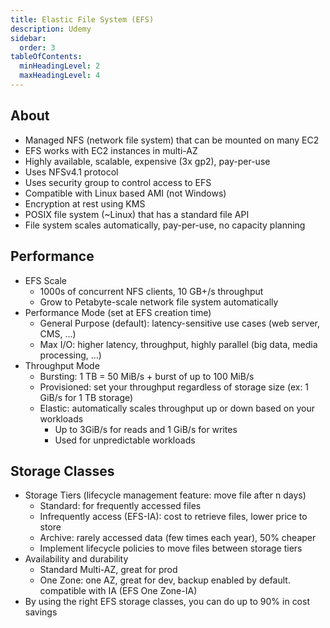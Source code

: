 ```yaml
---
title: Elastic File System (EFS)
description: Udemy
sidebar:
  order: 3
tableOfContents:
  minHeadingLevel: 2
  maxHeadingLevel: 4
---
```


## About

- Managed NFS (network file system) that can be mounted on many EC2
- EFS works with EC2 instances in multi-AZ
- Highly available, scalable, expensive (3x gp2), pay-per-use
- Uses NFSv4.1 protocol
- Uses security group to control access to EFS
- Compatible with Linux based AMI (not Windows)
- Encryption at rest using KMS
- POSIX file system (~Linux) that has a standard file API
- File system scales automatically, pay-per-use, no capacity planning

## Performance

- EFS Scale
  - 1000s of concurrent NFS clients, 10 GB+/s throughput
  - Grow to Petabyte-scale network file system automatically
- Performance Mode (set at EFS creation time)
  - General Purpose (default): latency-sensitive use cases (web server, CMS, ...)
  - Max I/O: higher latency, throughput, highly parallel (big data, media processing, ...)
- Throughput Mode
  - Bursting: 1 TB = 50 MiB/s + burst of up to 100 MiB/s
  - Provisioned: set your throughput regardless of storage size (ex: 1 GiB/s for 1 TB storage)
  - Elastic: automatically scales throughput up or down based on your workloads
    - Up to 3GiB/s for reads and 1 GiB/s for writes
    - Used for unpredictable workloads

## Storage Classes

- Storage Tiers (lifecycle management feature: move file after n days)
  - Standard: for frequently accessed files
  - Infrequently access (EFS-IA): cost to retrieve files, lower price to store
  - Archive: rarely accessed data (few times each year), 50% cheaper
  - Implement lifecycle policies to move files between storage tiers
- Availability and durability
  - Standard Multi-AZ, great for prod
  - One Zone: one AZ, great for dev, backup enabled by default. compatible with IA (EFS One Zone-IA)
- By using the right EFS storage classes, you can do up to 90% in cost savings
